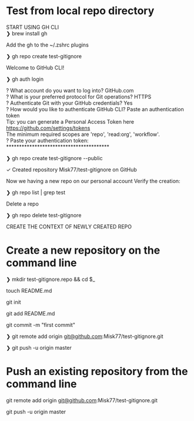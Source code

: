 # Test from local repo directory
START USING GH CLI <br />
❯ brew install gh

Add the gh to the ~/.zshrc plugins

❯ gh repo create test-gitignore

Welcome to GitHub CLI!


❯ gh auth login

? What account do you want to log into? GitHub.com <br />
? What is your preferred protocol for Git operations? HTTPS <br />
? Authenticate Git with your GitHub credentials? Yes <br />
? How would you like to authenticate GitHub CLI? Paste an authentication token <br />
Tip: you can generate a Personal Access Token here https://github.com/settings/tokens <br />
The minimum required scopes are 'repo', 'read:org', 'workflow'. <br />
? Paste your authentication token: **************************************** <br />

❯ gh repo create test-gitignore --public

✓ Created repository Misk77/test-gitignore on GitHub

Now we having a new repo on our personal account
Verify the creation:

❯ gh repo list | grep test

Delete a repo

❯ gh repo delete test-gitignore

CREATE THE CONTEXT OF NEWLY CREATED REPO


# Create a new repository on the command line
❯ mkdir test-gitignore.repo && cd $_

touch README.md

git init

git add README.md

git commit -m "first commit"

❯ git remote add origin git@github.com:Misk77/test-gitignore.git

❯ git push -u origin master

 

# Push an existing repository from the command line

 

git remote add origin git@github.com:Misk77/test-gitignore.git

git push -u origin master



